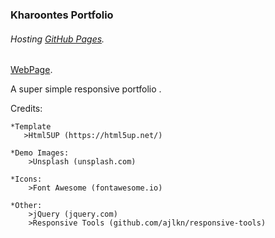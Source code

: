 
### Kharoontes Portfolio 
 ###### Hosting [GitHub Pages](https://pages.github.com/).
 
 [WebPage](https://kharoontes.github.io/PortFolio/).


A super simple responsive portfolio . 



Credits:

    *Template
	   >Html5UP (https://html5up.net/)

	*Demo Images:
		>Unsplash (unsplash.com)

	*Icons:
		>Font Awesome (fontawesome.io)

	*Other:
		>jQuery (jquery.com)
		>Responsive Tools (github.com/ajlkn/responsive-tools)